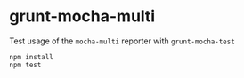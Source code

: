 # grunt-mocha-multi

Test usage of the `mocha-multi` reporter with `grunt-mocha-test`

```
npm install
npm test
```
